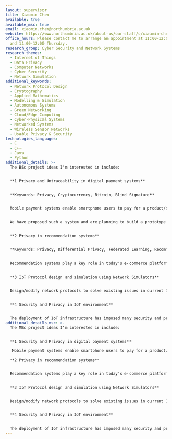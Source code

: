 ```yaml
---
layout: supervisor
title: Xiaomin Chen
available: true
available_msc: true
email: xiaomin.chen@northumbria.ac.uk
website: https://www.northumbria.ac.uk/about-us/our-staff/c/xiaomin-chen/
office_hours: Please contact me to arrange an appointment at 11:00-12:00 Tuesday
  and 11:00-12:00 Thursday.
research_group: Cyber Security and Network Systems
research_themes:
  - Internet of Things
  - Data Privacy
  - Computer Networks
  - Cyber Security
  - Network Simulation
additional_keywords:
  - Network Protocol Design
  - Cryptography
  - Applied Mathematics
  - Modelling & Simulation
  - Autonomous Systems
  - Green Networking
  - Cloud/Edge Computing
  - Cyber-Physical Systems
  - Networked Systems
  - Wireless Sensor Networks
  - Usable Privacy & Security
technologies_languages:
  - C
  - C++
  - Java
  - Python
additional_details: >-
  The BSc project ideas I'm interested in include:


  **1 Privacy and Untraceability in digital payment systems**


  **K﻿eywords: Privacy, Cryptocurrency, Bitcoin, Blind Signature**


  Mobile payment systems enable smartphone users to pay for a product/service without using physical cards or cash. Privacy violation can take place either on the mobile device, or even worse, on the Service Provider side. To protect user privacy against the third-party Service Provider (e.g. Amazon), researchers have started to design "untraceable" payment systems using cryptography techniques, such as bitcoin, blind signature. Untraceable payment systems can guarantee fair and secure transactions between customers and merchants without exposing the linkage to the Service Provider. 


  We have proposed such a system and are planning to build a prototype for it. If you're interested in data privacy and cryptography, and good at programming in Java,  we would like you to join in this project. 


  **2 Privacy in recommendation systems**


  **K﻿eywords: Privacy, Differential Privacy, Federated Learning, Recommender Algorithm**


  Recommendation systems play a key role in today's e-commerce platforms. Recommendations are performed by analysing users' purchase historic data and personal profiles. It has been revealed that the service providers collect more data than required.  Even ethical data aggregation and analytics can violate user privacy. In this project students will investigate state-of-the-art privacy-preserving measures, such as differential learning, federated learning, and deep-learning recommendation algorithms, and develop a prototype for a private recommendation system. Knowledge in machine learning/deep learning and programming in python are essential. such as differential learning, federated learning, 


  **3 IoT Protocol design and simulation using Network Simulators**


  Design/modify network protocols to solve existing issues in current IoT networks. The protocols need to be implemented in a research network simulator, e.g. OMNeT++, NS3. Experiments need to be run to show the performance improvement. Programming in C++ is required. 


  **4 Security and Privacy in IoT environment**


  The deployment of IoT infrastructure has imposed many security and privacy risks in our daily lives. For example, data collected through smart meters can be used to predict your personal life pattern and even more private information. IoT end devices or the entire network have become the new targets of cyber attacks. If you're interested in this area, either on the security or the privacy, you're welcome to discuss project ideas with me.
additional_details_msc: >-
  The MSc project ideas I'm interested in include:


  **1 Security and Privacy in digital payment systems**

   Mobile payment systems enable smartphone users to pay for a product/service without using physical cards or cash. Privacy violation can take place either on the mobile end, or even worse, on the Service Provider end. To protect user privacy against the third-party Service Provider (e.g. Amazon), researchers have started to design "untraceable" payment systems using cryptography techniques, such as blind signature. Untraceable payment systems can guarantee fair and secure transactions between customers and merchants without exposing the linkage to the Service Provider. We have proposed such a system and are planning to build a prototype for it. If you're interested in data privacy and cryptography, and good at programming in Java,  we would like you to join in this project.

  **2 Privacy in recommendation systems**


  Recommendation systems play a key role in today's e-commerce platforms. Recommendations are performed by analysing users' purchase historic data and personal profiles. It has been revealed that the service providers collect more data than required.  Even ethical data aggregation and analytics can violate user privacy. In this project students will investigate state-of-the-art privacy-preserving measures and deep-learning recommendation algorithms, and develop a prototype for a private recommendation system. Knowledge in machine learning/deep learning and programming in python are essential.


  **3 IoT Protocol design and simulation using Network Simulators**


  Design/modify network protocols to solve existing issues in current IoT networks. The protocols need to be implemented in a research network simulator, e.g. OMNeT++, NS3. Experiments need to be run to show the performance improvement. Programming in C++ is required. 


  **4 Security and Privacy in IoT environment**


  The deployment of IoT infrastructure has imposed many security and privacy risks in our daily lives. For example, data collected through smart meters can be used to predict your personal life pattern and even more private information. IoT end devices or the entire network have become the new targets of cyber attacks. If you're interested in this area, either on the security or the privacy, you're welcome to discuss project ideas with me.
---
```

